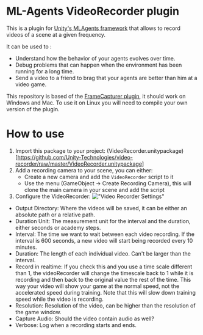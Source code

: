 # ML-Agents VideoRecorder plugin
This is a plugin for [Unity's MLAgents framework](https://github.com/Unity-Technologies/ml-agents) that allows to record videos of a scene at a given frequency.

It can be used to :
* Understand how the behavior of your agents evolves over time.
* Debug problems that can happen when the environment has been running for a long time.
* Send a video to a friend to brag that your agents are better than him at a video game.

This repository is based of the [FrameCapturer plugin](https://github.com/unity3d-jp/FrameCapturer), it should work on Windows and Mac. To use it on Linux you will need to compile your own version of the plugin.

# How to use

1. Import this package to your project: (VideoRecorder.unitypackage)[https://github.com/Unity-Technologies/video-recorder/raw/master/VideoRecorder.unitypackage]
2. Add a recording camera to your scene, you can either:
    * Create a new camera and add the `VideoRecorder` script to it
    * Use the menu (GameObject -> Create Recording Camera), this will clone the main camera in your scene and add the script
3. Configure the VideoRecorder:
!["Video Recorder Settings"](https://github.com/LeSphax/ppo/raw/master/Images/VideoRecorder.png "Video Recorder Settings")

* Output Directory: Where the videos will be saved, it can be either an absolute path or a relative path.
* Duration Unit: The measurement unit for the interval and the duration, either seconds or academy steps.
* Interval: The time we want to wait between each video recording. If the interval is 600 seconds, a new video will start being recorded every 10 minutes.
* Duration: The length of each individual video. Can't be larger than the interval.
* Record in realtime: If you check this and you use a time scale different than 1, the videoRecorder will change the timescale back to 1 while it is recording and then back to the original value the rest of the time. This way your video will show your game at the normal speed, not the accelerated speed during training. Note that this will slow down training speed while the video is recording.
* Resolution: Resolution of the video, can be higher than the resolution of the game window.
* Capture Audio: Should the video contain audio as well?
* Verbose: Log when a recording starts and ends.










